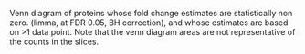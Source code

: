 

Venn diagram of proteins whose fold change estimates are statistically non zero. (limma, at FDR 0.05, BH correction),
and whose estimates are based on >1 data point.
Note that the venn diagram areas are not representative of the counts in the slices.
